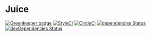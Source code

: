 # Juice

[![Greenkeeper badge](https://badges.greenkeeper.io/Juice-Online-Judge/Juice.svg)](https://greenkeeper.io/)
[![StyleCI](https://styleci.io/repos/53727422/shield?style=flat)](https://styleci.io/repos/53727422)
[![CircleCI](https://circleci.com/gh/Sunday-Without-God/Juice.svg?style=shield)](https://circleci.com/gh/Sunday-Without-God/Juice)
[![dependencies Status](https://david-dm.org/Sunday-Without-God/Juice/status.svg)](https://david-dm.org/Sunday-Without-God/Juice)
[![devDependencies Status](https://david-dm.org/Sunday-Without-God/Juice/dev-status.svg)](https://david-dm.org/Sunday-Without-God/Juice?type=dev)

